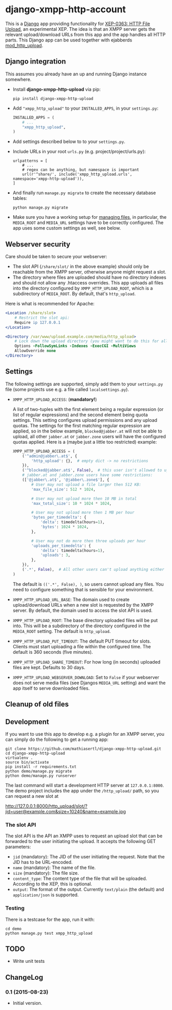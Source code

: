 # django-xmpp-http-account

This is a [Django](https://www.djangoproject.com) app providing functionality for [XEP-0363: HTTP
File Upload](http://www.xmpp.org/extensions/xep-0363.html), an experimental XEP. The idea is that
an XMPP server gets the relevant upload/download URLs from this app and the app handles all HTTP
parts. This Django app can be used together with ejabberds
[mod_http_upload](https://github.com/processone/ejabberd-contrib/tree/master/mod_http_upload).

## Django integration

This assumes you already have an up and running Django instance somewhere. 

* Install **django-xmpp-http-upload** via pip:

  ```
  pip install django-xmpp-http-upload
  ```

* Add `"xmpp_http_upload"` to your `INSTALLED_APPS`, in your `settings.py`:

  ```python
  INSTALLED_APPS = (
      # ...
      "xmpp_http_upload",
  )
  ```
* Add settings described below to to your `settings.py`.
* Include URLs in your root `urls.py` (e.g. project/project/urls.py):

  ```
  urlpatterns = [
      # ...
      # regex can be anything, but namespace is important
      url(r'^share/', include('xmpp_http_upload.urls', namespace='xmpp-http-upload')),
  ]
  ```
* And finally run `manage.py migrate` to create the necessary database tables:

  ```
  python manage.py migrate
  ```
* Make sure you have a working setup for [managing
  files](https://docs.djangoproject.com/en/1.8/topics/files/), in particular, the `MEDIA_ROOT` and
  `MEDIA_URL` settings have to be correctly configured. The app uses some custom settings as well,
  see below.

## Webserver security

Care should be taken to secure your webserver:

* The slot API (`/share/slot/` in the above example) should only be reachable from the XMPP server,
   otherwise anyone might request a slot.
* The directory where files are uploaded should have no directory indexes and should not allow any
  .htaccess overrides. This app uploads all files into the directory configured by
  `XMPP_HTTP_UPLOAD_ROOT`, which is a subdirectory of `MEDIA_ROOT`. By default, that's
  `http_upload`.

Here is what is recommended for Apache:

```apache
<Location /share/slot>
    # Restrict the slot api:
    Require ip 127.0.0.1
</Location>

<Directory /var/www/upload.example.com/media/http_upload>
    # Lock down the upload directory (you might want to do this for all of media...)
    Options -FollowSymLinks -Indexes -ExecCGI -MultiViews
    AllowOverride none
</Directory>
```

## Settings

The following settings are supported, simply add them to your `settings.py` file (some projects use
e.g. a file called `localsettings.py`).

* `XMPP_HTTP_UPLOAD_ACCESS`: (**mandatory!**)

  A list of two-tuples with the first element being a regular expression (or list of regular
  expressions) and the second element being quota settings. This setting configures upload
  permissions and any upload quotas. The settings for the first matching regular expression are
  applied, so in the below example, `blocked@jabber.at` will not be able to upload, all other
  `jabber.at` or `jabber.zone` users will have the configured quotas applied. Here is a (maybe just
  a little too restricted) example:

  ```python
  XMPP_HTTP_UPLOAD_ACCESS = (
      ('^admin@jabber\.at$', {
          'http_upload': {},  # empty dict -> no restrictions
      }),
      ('^blocked@jabber.at$', False),  # this user isn't allowed to upload files
      # jabber.at and jabber.zone users have some restrictions:
      (['@jabber\.at$', '@jabber\.zone$'], {
          # User may not upload a file larger then 512 KB:
          'max_file_size': 512 * 1024,

          # User may not upload more then 10 MB in total
          'max_total_size': 10 * 1024 * 1024,

          # User may not upload more then 1 MB per hour
          'bytes_per_timedelta': {
              'delta': timedelta(hours=1),
              'bytes': 1024 * 1024,
          },

          # User may not do more then three uploads per hour
          'uploads_per_timedelta': {
              'delta': timedelta(hours=1),
              'uploads': 3,
          },
      }),
      ('.*', False),  # All other users can't upload anything either
  )
  ```

  The default is `(('.*', False), )`, so users cannot upload any files. You need to configure
  something that is sensible for your environment.
* `XMPP_HTTP_UPLOAD_URL_BASE`:
  The domain used to create upload/download URLs when a new slot is requested by the XMPP server.
  By default, the domain used to access the slot API is used.
* `XMPP_HTTP_UPLOAD_ROOT`:
  The base directory uploaded files will be put into. This will be a subdirectory of the directory
  configured in the `MEDIA_ROOT` setting. The default is `http_upload`.
* `XMPP_HTTP_UPLOAD_PUT_TIMEOUT`:
  The default PUT timeout for slots. Clients must start uploading a file within the configured
  time. The default is 360 seconds (five minutes).
* `XMPP_HTTP_UPLOAD_SHARE_TIMEOUT`:
  For how long (in seconds) uploaded files are kept. Defaults to 30 days.
* `XMPP_HTTP_UPLOAD_WEBSERVER_DOWNLOAD`:
  Set to `False` if your webserver does not serve media files (see Djangos `MEDIA_URL` setting)
  and want the app itself to serve downloaded files.

## Cleanup of old files

## Development

If you want to use this app to develop e.g. a plugin for an XMPP server, you can simply do the
following to get a running app:

```
git clone https://github.com/mathiasertl/django-xmpp-http-upload.git
cd django-xmpp-http-upload
virtualenv .
source bin/activate
pip install -r requirements.txt
python demo/manage.py migrate
python demo/manage.py runserver
```

The last command will start a development HTTP server at `127.0.0.1:8000`. The demo project
includes the app under the `/http_upload/` path, so you can request a new slot at

http://127.0.0.1:8000/http_upload/slot/?jid=user@example.com&size=10240&name=example.jpg

### The slot API

The slot API is the API an XMPP uses to request an upload slot that can be forwarded to the user
initiating the upload. It accepts the following GET parameters:

* `jid` (mandatory): The JID of the user initiating the request. Note that the JID has to be
  URL-encoded.
* `name` (mandatory): The name of the file.
* `size` (mandatory): The file size.
* `content_type`: The content type of the file that will be uploaded. According to the XEP, this is
  optional.
* `output`: The format of the output. Currently `text/plain` (the default) and `application/json`
  is supported.

### Testing

There is a testcase for the app, run it with:

```
cd demo
python manage.py test xmpp_http_upload
```

## TODO

* Write unit tests

## ChangeLog

### 0.1 (2015-08-23)

* Initial version.
